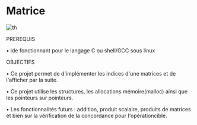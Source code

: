 # Matrice

![th](https://user-images.githubusercontent.com/99471537/162631002-2319e264-d8f8-4693-8777-80a6e9a403b8.jpg)





PREREQUIS

• ide fonctionnant pour le langage C ou shell/GCC sous linux

OBJECTIFS

• Ce projet permet de d'implémenter les indices d'une matrices et de l'afficher par la suite.

• Ce projet utilise les structures, les allocations mémoire(malloc) ainsi que les pointeurs sur pointeurs.

• Les fonctionnalités futurs : addition, produit scalaire, produits de matrices et bien sur la vérification de la concordance pour l'opérationcible.

      
